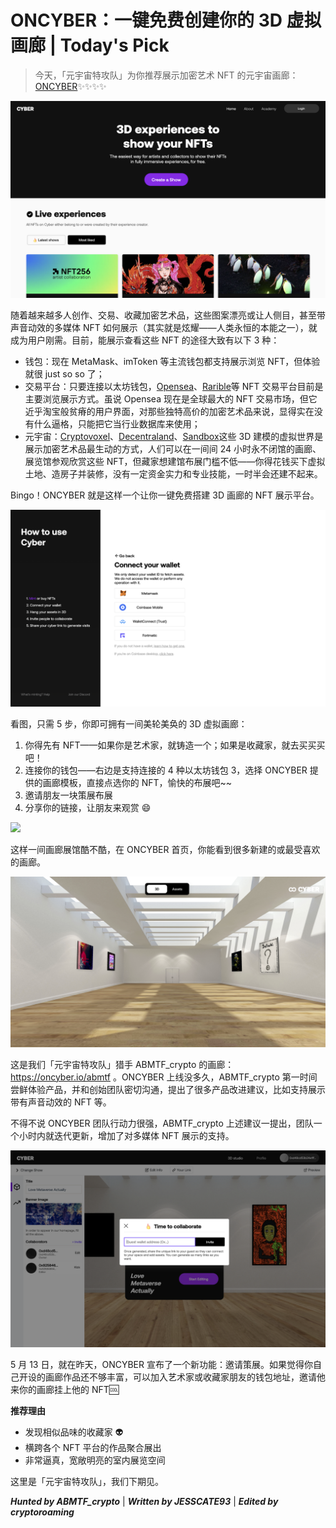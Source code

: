 # ONCYBER：一键免费创建你的 3D 虚拟画廊 | Today's Pick

> 今天，「元宇宙特攻队」为你推荐展示加密艺术 NFT 的元宇宙画廊：[ONCYBER](https://oncyber.io/)✨✨✨✨

![](./oncyber.png)

随着越来越多人创作、交易、收藏加密艺术品，这些图案漂亮或让人侧目，甚至带声音动效的多媒体 NFT 如何展示（其实就是炫耀——人类永恒的本能之一），就成为用户刚需。目前，能展示查看这些 NFT 的途径大致有以下 3 种：

- 钱包：现在 MetaMask、imToken 等主流钱包都支持展示浏览 NFT，但体验就很 just so so 了；
- 交易平台：只要连接以太坊钱包，[Opensea](https://opensea.io/)、[Rarible](https://rarible.com/)等 NFT 交易平台目前是主要浏览展示方式。虽说 Opensea 现在是全球最大的 NFT 交易市场，但它近乎淘宝般贫瘠的用户界面，对那些独特高价的加密艺术品来说，显得实在没有什么逼格，只能把它当行业数据库来使用；
- 元宇宙：[Cryptovoxel](https://www.cryptovoxels.com/)、[Decentraland](https://decentraland.org/)、[Sandbox](https://www.sandbox.game/cn/)这些 3D 建模的虚拟世界是展示加密艺术品最生动的方式，人们可以在一间间 24 小时永不闭馆的画廊、展览馆参观欣赏这些 NFT，但藏家想建馆布展门槛不低——你得花钱买下虚拟土地、造房子并装修，没有一定资金实力和专业技能，一时半会还建不起来。

Bingo！ONCYBER 就是这样一个让你一键免费搭建 3D 画廊的 NFT 展示平台。

![](./how-to-use.png)

看图，只需 5 步，你即可拥有一间美轮美奂的 3D 虚拟画廊：

1. 你得先有 NFT——如果你是艺术家，就铸造一个；如果是收藏家，就去买买买吧！
2. 连接你的钱包——右边是支持连接的 4 种以太坊钱包
   3，选择 ONCYBER 提供的画廊模板，直接点选你的 NFT，愉快的布展吧~~
3. 邀请朋友一块策展布展
4. 分享你的链接，让朋友来观赏 😄

![](./exhibition.gif)

这样一间画廊展馆酷不酷，在 ONCYBER 首页，你能看到很多新建的或最受喜欢的画廊。

![](./abmtf-gallery.png)

这是我们「元宇宙特攻队」猎手 ABMTF_crypto 的画廊：https://oncyber.io/abmtf 。ONCYBER 上线没多久，ABMTF_crypto 第一时间尝鲜体验产品，并和创始团队密切沟通，提出了很多产品改进建议，比如支持展示带有声音动效的 NFT 等。

不得不说 ONCYBER 团队行动力很强，ABMTF_crypto 上述建议一提出，团队一个小时内就迭代更新，增加了对多媒体 NFT 展示的支持。

![](./collaborate.png)

5 月 13 日，就在昨天，ONCYBER 宣布了一个新功能：邀请策展。如果觉得你自己开设的画廊作品还不够丰富，可以加入艺术家或收藏家朋友的钱包地址，邀请他来你的画廊挂上他的 NFT🆒

**推荐理由**

- 发现相似品味的收藏家 👽
- 横跨各个 NFT 平台的作品聚合展出
- 非常逼真，宽敞明亮的室内展览空间

这里是「元宇宙特攻队」，我们下期见。

_**Hunted by ABMTF_crypto**_ | _**Written by JESSCATE93**_ | _**Edited by cryptoroaming**_
